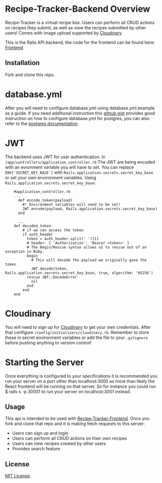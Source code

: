 # Recipe-Tracker-Backend Overview

Recipe-Tracker is a virtual recipe box. Users can perform all CRUD actions on recipes they submit, as well as view the recipes submitted by other users! Comes with image upload supported by [Cloudinary](https://cloudinary.com/documentation/rails_integration).

This is the Rails API backend, the code for the frontend can be found here:
[Frontend](https://github.com/ReginaF2012/recipe-tracker-frontend)

## Installation
Fork and clone this repo. 

# database.yml
After you will need to configure database.yml using database.yml.example as a guide. If you need additional instruction this [github gist](https://gist.github.com/jwo/4512764) provides good instruction on how to configure database.yml for postgres, you can also refer to the [postgres documentation](https://www.postgresql.org/docs/).

# JWT
The backend uses JWT for user authentication. In `/app/controllers/application_controller.rb` The JWT are being encoded with an evronment variable you will have to set. You can replace `ENV['SECRET_KEY_BASE']` with `Rails.application.secrets.secret_key_base` or set your own environment variables. Using `Rails.application.secrets.secret_key_base`:
```
    #application_controller.rb
    ...
      def encode_token(payload)
        #! Environment variables will need to be set!
        JWT.encode(payload, Rails.application.secrets.secret_key_base)
      end
      
      ...
    def decoded_token
        # if we can access the token
        if auth_header
          token = auth_header.split(' ')[1]
          # header: { 'Authorization': 'Bearer <token>' }
          # The Begin/Rescue syntax allows us to rescue out of an exception in Ruby.
          begin
            # This will decode the payload we originally gave the token
            JWT.decode(token, Rails.application.secrets.secret_key_base, true, algorithm: 'HS256')
          rescue JWT::DecodeError
            nil
          end
        end
    end
```

# Cloudinary
You will need to sign up for [Cloudinary](https://cloudinary.com/) to get your own credentials. After that configure `/config/initializers/cloudinary.rb`. Remember to store these in secret environment variables or add the file to your `.gitignore` before pushing anything to version control!

# Starting the Server
Once everything is configured to your specifications it is recommended you run your server on a port other than localhost:3000 as more than likely the React frontend will be running on that server. So for instance you could run
$ rails s -p 30001
to run your server on localhost:3001 instead.

## Usage

This api is intended to be used with [Recipe-Tracker-Frontend](https://github.com/ReginaF2012/recipe-tracker-frontend). Once you fork and clone that repo and it is making fetch requests to this server:

- Users can sign up and login
- Users can perform all CRUD actions on their own recipes
- Users can view recipes created by other users
- Provides search feature


## License

[MIT License](https://opensource.org/licenses/MIT).